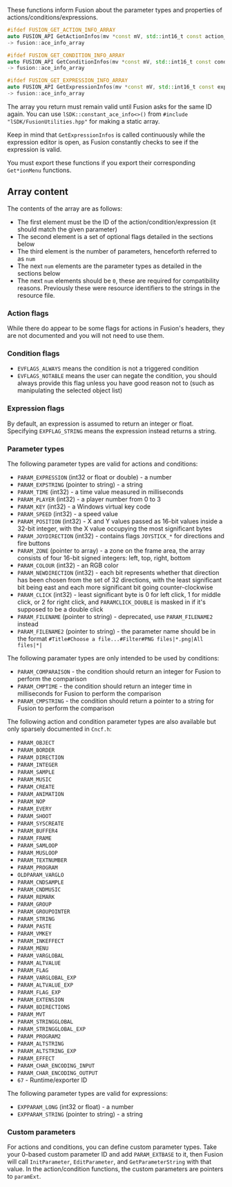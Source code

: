 These functions inform Fusion about the parameter types and properties of actions/conditions/expressions.
```cpp
#ifdef FUSION_GET_ACTION_INFO_ARRAY
auto FUSION_API GetActionInfos(mv *const mV, std::int16_t const action_id) noexcept
-> fusion::ace_info_array
```
```cpp
#ifdef FUSION_GET_CONDITION_INFO_ARRAY
auto FUSION_API GetConditionInfos(mv *const mV, std::int16_t const condition_id) noexcept
-> fusion::ace_info_array
```
```cpp
#ifdef FUSION_GET_EXPRESSION_INFO_ARRAY
auto FUSION_API GetExpressionInfos(mv *const mV, std::int16_t const expression_id) noexcept
-> fusion::ace_info_array
```
The array you return must remain valid until Fusion asks for the same ID again.
You can use `lSDK::constant_ace_info<>()` from `#include "lSDK/FusionUtilities.hpp"` for making a static array.

Keep in mind that `GetExpressionInfos` is called continuously while the expression editor is open, as Fusion constantly checks to see if the expression is valid.

You must export these functions if you export their corresponding `Get*ionMenu` functions.

## Array content

The contents of the array are as follows:
* The first element must be the ID of the action/condition/expression (it should match the given parameter)
* The second element is a set of optional flags detailed in the sections below
* The third element is the number of parameters, henceforth referred to as `num`
* The next `num` elements are the parameter types as detailed in the sections below
* The next `num` elements should be `0`, these are required for compatibility reasons. Previously these were resource identifiers to the strings in the resource file.

### Action flags
While there do appear to be some flags for actions in Fusion's headers, they are not documented and you will not need to use them.

### Condition flags
* `EVFLAGS_ALWAYS` means the condition is not a triggered condition
* `EVFLAGS_NOTABLE` means the user can negate the condition, you should always provide this flag unless you have good reason not to (such as manipulating the selected object list)

### Expression flags
By default, an expression is assumed to return an integer or float.
Specifying `EXPFLAG_STRING` means the expression instead returns a string.

### Parameter types
The following parameter types are valid for actions and conditions:
* `PARAM_EXPRESSION` (int32 or float or double) - a number
* `PARAM_EXPSTRING` (pointer to string) - a string
* `PARAM_TIME` (int32) - a time value measured in milliseconds
* `PARAM_PLAYER` (int32) - a player number from 0 to 3
* `PARAM_KEY` (int32) - a Windows virtual key code
* `PARAM_SPEED` (int32) - a speed value
* `PARAM_POSITION` (int32) - X and Y values passed as 16-bit values inside a 32-bit integer, with the X value occupying the most significant bytes
* `PARAM_JOYDIRECTION` (int32) - contains flags `JOYSTICK_*` for directions and fire buttons
* `PARAM_ZONE` (pointer to array) - a zone on the frame area, the array consists of four 16-bit signed integers: left, top, right, bottom
* `PARAM_COLOUR` (int32) - an RGB color
* `PARAM_NEWDIRECTION` (int32) - each bit represents whether that direction has been chosen from the set of 32 directions, with the least significant bit being east and each more significant bit going counter-clockwise
* `PARAM_CLICK` (int32) - least significant byte is 0 for left click, 1 for middle click, or 2 for right click, and `PARAMCLICK_DOUBLE` is masked in if it's supposed to be a double click
* `PARAM_FILENAME` (pointer to string) - deprecated, use `PARAM_FILENAME2` instead
* `PARAM_FILENAME2` (pointer to string) - the parameter name should be in the format `#Title#Choose a file...#Filter#PNG files|*.png|All files|*|`

The following paramater types are only intended to be used by conditions:
* `PARAM_COMPARAISON` - the condition should return an integer for Fusion to perform the comparison
* `PARAM_CMPTIME` - the condition should return an integer time in milliseconds for Fusion to perform the comparison
* `PARAM_CMPSTRING` - the condition should return a pointer to a string for Fusion to perform the comparison

The following action and condition parameter types are also available but only sparsely documented in `Cncf.h`:
* `PARAM_OBJECT`
* `PARAM_BORDER`
* `PARAM_DIRECTION`
* `PARAM_INTEGER`
* `PARAM_SAMPLE`
* `PARAM_MUSIC`
* `PARAM_CREATE`
* `PARAM_ANIMATION`
* `PARAM_NOP`
* `PARAM_EVERY`
* `PARAM_SHOOT`
* `PARAM_SYSCREATE`
* `PARAM_BUFFER4`
* `PARAM_FRAME`
* `PARAM_SAMLOOP`
* `PARAM_MUSLOOP`
* `PARAM_TEXTNUMBER`
* `PARAM_PROGRAM`
* `OLDPARAM_VARGLO`
* `PARAM_CNDSAMPLE`
* `PARAM_CNDMUSIC`
* `PARAM_REMARK`
* `PARAM_GROUP`
* `PARAM_GROUPOINTER`
* `PARAM_STRING`
* `PARAM_PASTE`
* `PARAM_VMKEY`
* `PARAM_INKEFFECT`
* `PARAM_MENU`
* `PARAM_VARGLOBAL`
* `PARAM_ALTVALUE`
* `PARAM_FLAG`
* `PARAM_VARGLOBAL_EXP`
* `PARAM_ALTVALUE_EXP`
* `PARAM_FLAG_EXP`
* `PARAM_EXTENSION`
* `PARAM_8DIRECTIONS`
* `PARAM_MVT`
* `PARAM_STRINGGLOBAL`
* `PARAM_STRINGGLOBAL_EXP`
* `PARAM_PROGRAM2`
* `PARAM_ALTSTRING`
* `PARAM_ALTSTRING_EXP`
* `PARAM_EFFECT`
* `PARAM_CHAR_ENCODING_INPUT`
* `PARAM_CHAR_ENCODING_OUTPUT`
* `67` - Runtime/exporter ID

The following parameter types are valid for expressions:
* `EXPPARAM_LONG` (int32 or float) - a number
* `EXPPARAM_STRING` (pointer to string) - a string

### Custom parameters
For actions and conditions, you can define custom parameter types.
Take your 0-based custom parameter ID and add `PARAM_EXTBASE` to it, then Fusion will call `InitParameter`, `EditParameter`, and `GetParameterString` with that value.
In the action/condition functions, the custom parameters are pointers to `paramExt`.
